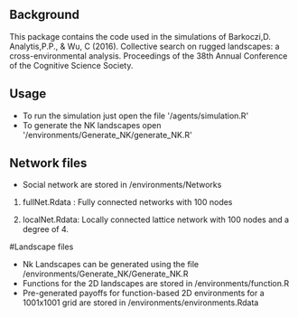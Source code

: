 ## Background

This package contains the code used in the simulations of Barkoczi,D. Analytis,P.P., \& Wu, C (2016). Collective search on rugged landscapes: a cross-environmental analysis. Proceedings of the 38th Annual Conference of the Cognitive Science Society.

## Usage

- To run the simulation just open the file '/agents/simulation.R'
- To generate the NK landscapes open '/environments/Generate_NK/generate_NK.R'


## Network files

- Social network are stored in /environments/Networks

1. fullNet.Rdata : Fully connected networks with 100 nodes

2. localNet.Rdata: Locally connected lattice network with 100 nodes and a degree of 4.

#Landscape files

- Nk Landscapes can be generated using the file /environments/Generate_NK/Generate_NK.R
- Functions for the 2D landscapes are stored in /environments/function.R
- Pre-generated payoffs for function-based 2D environments for a 1001x1001 grid are stored in /environments/environments.Rdata
